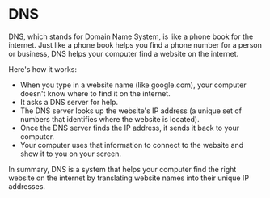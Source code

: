 # DNS

DNS, which stands for Domain Name System, is like a phone book for the internet. Just like a phone book helps you find a phone number for a person or business, DNS helps your computer find a website on the internet. 

Here's how it works:

* When you type in a website name (like google.com), your computer doesn't know where to find it on the internet.
* It asks a DNS server for help.
* The DNS server looks up the website's IP address (a unique set of numbers that identifies where the website is located).
* Once the DNS server finds the IP address, it sends it back to your computer.
* Your computer uses that information to connect to the website and show it to you on your screen.

In summary, DNS is a system that helps your computer find the right website on the internet by translating website names into their unique IP addresses.
